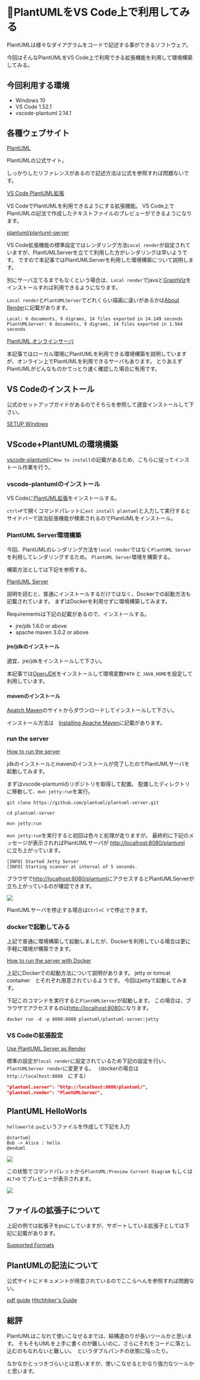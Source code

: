 # 💎PlantUMLをVS Code上で利用してみる

PlantUMLは様々なダイアグラムをコードで記述する事ができるソフトウェア。

今回はそんなPlantUMLをVS Code上で利用できる拡張機能を利用して環境構築してみる。

## 今回利用する環境

- Windows 10
- VS Code 1.52.1
- vscode-plantuml 2.14.1

## 各種ウェブサイト

[PlantUML](http://plantuml.com/)

PlantUMLの公式サイト。

しっかりしたリファレンスがあるので記述方法は公式を参照すれば問題ないです。

[VS Code PlantUML拡張](https://marketplace.visualstudio.com/items?itemName=jebbs.plantuml)

VS CodeでPlantUMLを利用できるようにする拡張機能。
VS Code上でPlantUMLの記法で作成したテキストファイルのプレビューができるようになります。

[plantuml/plantuml-server](https://github.com/plantuml/plantuml-server)

VS Code拡張機能の標準設定ではレンダリング方法`Local render`が設定されていますが、PlantUMLServerを立てて利用した方がレンダリングは早いようです。
ですので本記事ではPlantUMLServerを利用した環境構築について説明します。

別にサーバ立てるまでもなくという場合は、`Local render`でjavaと[GraphViz](https://plantuml.com/ja/graphviz-dot)をインストールすれば利用できるようになります。

`Local render`と`PlantUMLServer`でどれくらい描画に違いがあるかは[About Render](https://github.com/qjebbs/vscode-plantuml/blob/master/README.md#about-render)に記載があります。

```log
Local: 6 documents, 9 digrams, 14 files exported in 24.149 seconds
PlantUMLServer: 6 documents, 9 digrams, 14 files exported in 1.564 seconds
```

[PlantUML オンラインサーバ](http://www.plantuml.com/plantuml/uml/SyfFKj2rKt3CoKnELR1Io4ZDoSa70000)

本記事ではローカル環境にPlantUMLを利用できる環境構築を説明していますが、オンライン上でPlantUMLを利用できるサーバもあります。
とりあえずPlantUMLがどんなものかてっとり速く確認した場合に有用です。

## VS Codeのインストール

公式のセットアップガイドがあるのでそちらを参照して適宜インストールして下さい。

[SETUP Windows](https://code.visualstudio.com/docs/setup/windows)

## VScode+PlantUMLの環境構築

[vscode-plantuml](https://github.com/qjebbs/vscode-plantuml/blob/master/README.md)に`How to install`の記載があるため、こちらに従ってインストール作業を行う。

### vscode-plantumlのインストール

VS Codeに[PlantUML拡張](https://marketplace.visualstudio.com/items?itemName=jebbs.plantuml)をインストールする。

`ctrl+P`で開くコマンドパレットに`ext install plantuml`と入力して実行するとサイドバーで該当拡張機能が検索されるのでPlantUMLをインストール。

### PlantUML Server環境構築

今回、PlantUMLのレンダリング方法を`local render`ではなく`PlantUML Server`を利用してレンダリングするため。
`PlantUML Server`環境を構築する。

構築方法としては下記を参照する。

[PlantUML Server](https://github.com/plantuml/plantuml-server)

説明を読むと、普通にインストールするだけではなく、Dockerでの起動方法も記載されています。
まずはDockerを利用せずに環境構築してみます。

Requirementsは下記の記載があるので、インストールする。

- jre/jdk 1.6.0 or above
- apache maven 3.0.2 or above

#### jre/jdkのインストール

適宜、jre/jdkをインストールして下さい。

本記事では[OpenJDK](https://openjdk.java.net/)をインストールして環境変数`PATH` と `JAVA_HOME`を設定して利用しています。

#### mavenのインストール

[Apatch Maven](https://maven.apache.org/)のサイトからダウンロードしてインストールして下さい。

インストール方法は　[Installing Apache Maven](https://maven.apache.org/install.html)に記載があります。

### run the server

[How to run the server](https://github.com/plantuml/plantuml-server#how-to-run-the-server)

jdkのインストールとmavenのインストールが完了したのでPlantUMLサーバを起動してみます。

まずはvscode-plantumlのリポジトリを取得して配置。
配置したディレクトリに移動して、`mvn jetty:run`を実行。

```pwsh
git clone https://github.com/plantuml/plantuml-server.git

cd plantuml-server

mvn jetty:run
```

`mvn jetty:run`を実行すると初回は色々と処理が走りますが。
最終的に下記のメッセージが表示されればPlantUMLサーバが [http://localhost:8080/plantuml](http://localhost:8080/plantuml)　に立ち上がっています。

```log
[INFO] Started Jetty Server
[INFO] Starting scanner at interval of 5 seconds.
```

ブラウザで[http://localhost:8080/plantuml](http://localhost:8080/plantuml)にアクセスするとPlantUMLServerが立ち上がっているのが確認できます。

![](image/plantuml-server.png)

PlantUMLサーバを停止する場合は`Ctrl+C Y`で停止できます。

### dockerで起動してみる

上記で普通に環境構築して起動しましたが、Dockerを利用している場合は更に手軽に環境が構築できます。

[How to run the server with Docker
](https://github.com/plantuml/plantuml-server#how-to-run-the-server-with-docker)

上記にDockerでの起動方法について説明があります。
jetty or tomcat container　とそれぞれ用意されているようです。
今回はjettyで起動してみます。

下記このコマンドを実行すると`PlantUMLServer`が起動します。
この場合は、ブラウザでアクセスするのは[http://localhost:8080](http://localhost:8080)になります。

```pwsh
docker run -d -p 8080:8080 plantuml/plantuml-server:jetty
```

### VS Codeの拡張設定

[Use PlantUML Server as Render](https://github.com/qjebbs/vscode-plantuml/blob/master/README.md#use-plantuml-server-as-render)

標準の設定が`local render`に設定されているため下記の設定を行い、`PlantUMLServer render`に変更する。
（dockerの場合は　`http://localhost:8080`　にする）

```json
"plantuml.server": "http://localhost:8080/plantuml/",
"plantuml.render": "PlantUMLServer",
```

## PlantUML HelloWorls

`helloworld.pu`というファイルを作成して下記を入力

```plantuml
@startuml
Bob -> Alice : hello
@enduml
```

![](image/helloworld.png)

この状態でコマンドパレットから`PlantUML:Preview Current Diagram` もしくは　`ALT+D` でプレビューが表示されます。

![](image/plantuml-preview.png)

## ファイルの拡張子について

上記の例では拡張子をpuにしていますが、サポートしている拡張子としては下記に記載があります。

[Supported Formats](https://github.com/qjebbs/vscode-plantuml#supported-formats)

## PlantUMLの記法について

公式サイトにドキュメントが用意されているのでここらへんを参照すれば問題ない。

[pdf guide](http://plantuml.com/ja/guide)
[Hitchhiker's Guide](https://crashedmind.github.io/PlantUMLHitchhikersGuide/)

## 総評

PlantUMLはこなれて使いこなせるまでは、結構道のりが長いツールかと思います。
そもそもUMLを上手に書くのが難しいのに、さらにそれをコードに落とし込むのもなれないと難しい。　というダブルパンチの状態に陥ったり。

なかなかとっつきづらいとは思いますが、使いこなせるとかなり強力なツールかと思います。
